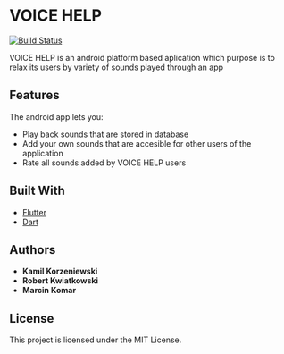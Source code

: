 # VOICE HELP
[![Build Status](https://travis-ci.com/voice-help/voice-help.svg?token=uGVQ9nqGWJWxx9e13NzB&branch=main)](https://travis-ci.com/voice-help/voice-help)


VOICE HELP is an android platform based aplication which purpose is to relax its users by variety of sounds played through an app

## Features

The android app lets you:
* Play back sounds that are stored in database
* Add your own sounds that are accesible for other users of the application
* Rate all sounds added by VOICE HELP users

## Built With

* [Flutter](<https://flutter.dev/>)
* [Dart](<https://dart.dev/>)


## Authors

* **Kamil Korzeniewski** 
* **Robert Kwiatkowski**
* **Marcin Komar**


## License

This project is licensed under the MIT License.

